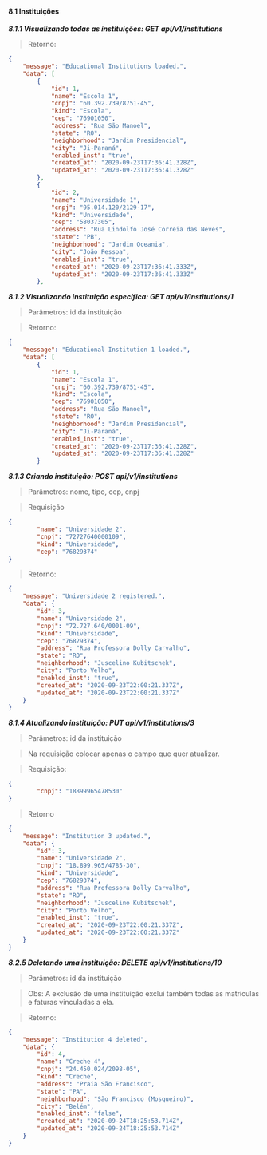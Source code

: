 #### 8.1 Instituições

  ***8.1.1 Visualizando todas as instituições: GET api/v1/institutions***

>   Retorno:

```json
{
    "message": "Educational Institutions loaded.",
    "data": [
        {
            "id": 1,
            "name": "Escola 1",
            "cnpj": "60.392.739/8751-45",
            "kind": "Escola",
            "cep": "76901050",
            "address": "Rua São Manoel",
            "state": "RO",
            "neighborhood": "Jardim Presidencial",
            "city": "Ji-Paraná",
            "enabled_inst": "true",
            "created_at": "2020-09-23T17:36:41.328Z",
            "updated_at": "2020-09-23T17:36:41.328Z"
        },
        {
            "id": 2,
            "name": "Universidade 1",
            "cnpj": "95.014.120/2129-17",
            "kind": "Universidade",
            "cep": "58037305",
            "address": "Rua Lindolfo José Correia das Neves",
            "state": "PB",
            "neighborhood": "Jardim Oceania",
            "city": "João Pessoa",
            "enabled_inst": "true",
            "created_at": "2020-09-23T17:36:41.333Z",
            "updated_at": "2020-09-23T17:36:41.333Z"
        },

```


  ***8.1.2 Visualizando instituição específica: GET api/v1/institutions/1***

>   Parâmetros: id da instituição 

>   Retorno: 

```json
{
    "message": "Educational Institution 1 loaded.",
    "data": [
        {
            "id": 1,
            "name": "Escola 1",
            "cnpj": "60.392.739/8751-45",
            "kind": "Escola",
            "cep": "76901050",
            "address": "Rua São Manoel",
            "state": "RO",
            "neighborhood": "Jardim Presidencial",
            "city": "Ji-Paraná",
            "enabled_inst": "true",
            "created_at": "2020-09-23T17:36:41.328Z",
            "updated_at": "2020-09-23T17:36:41.328Z"
        }
```

  ***8.1.3 Criando instituição: POST api/v1/institutions***

>   Parâmetros: nome, tipo, cep, cnpj

>   Requisição

```json
{
        "name": "Universidade 2",
        "cnpj": "72727640000109",
        "kind": "Universidade",
        "cep": "76829374"
}
```
>   Retorno:

```json
{
    "message": "Universidade 2 registered.",
    "data": {
        "id": 3,
        "name": "Universidade 2",
        "cnpj": "72.727.640/0001-09",
        "kind": "Universidade",
        "cep": "76829374",
        "address": "Rua Professora Dolly Carvalho",
        "state": "RO",
        "neighborhood": "Juscelino Kubitschek",
        "city": "Porto Velho",
        "enabled_inst": "true",
        "created_at": "2020-09-23T22:00:21.337Z",
        "updated_at": "2020-09-23T22:00:21.337Z"
    }
}
```

  ***8.1.4 Atualizando instituição: PUT api/v1/institutions/3***

>   Parâmetros: id da instituição

>   Na requisição colocar apenas o campo que quer atualizar.

>   Requisição:

```json
{
        "cnpj": "18899965478530"
}
```
>   Retorno

```json
{
    "message": "Institution 3 updated.",
    "data": {
        "id": 3,
        "name": "Universidade 2",
        "cnpj": "18.899.965/4785-30",
        "kind": "Universidade",
        "cep": "76829374",
        "address": "Rua Professora Dolly Carvalho",
        "state": "RO",
        "neighborhood": "Juscelino Kubitschek",
        "city": "Porto Velho",
        "enabled_inst": "true",
        "created_at": "2020-09-23T22:00:21.337Z",
        "updated_at": "2020-09-23T22:00:21.337Z"
    }
}
```

  ***8.2.5 Deletando uma instituição: DELETE api/v1/institutions/10***

>   Parâmetros: id da instituição

>   Obs: A exclusão de uma instituição exclui também todas as matrículas e faturas vinculadas a ela.

>   Retorno:

```json
{
    "message": "Institution 4 deleted",
    "data": {
        "id": 4,
        "name": "Creche 4",
        "cnpj": "24.450.024/2098-05",
        "kind": "Creche",
        "address": "Praia São Francisco",
        "state": "PA",
        "neighborhood": "São Francisco (Mosqueiro)",
        "city": "Belém",
        "enabled_inst": "false",
        "created_at": "2020-09-24T18:25:53.714Z",
        "updated_at": "2020-09-24T18:25:53.714Z"
    }
}
```